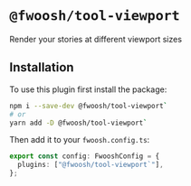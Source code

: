 # `@fwoosh/tool-viewport`

Render your stories at different viewport sizes

## Installation

To use this plugin first install the package:

```sh
npm i --save-dev @fwoosh/tool-viewport`
# or
yarn add -D @fwoosh/tool-viewport`
```

Then add it to your `fwoosh.config.ts`:

```ts fwoosh.config.ts
export const config: FwooshConfig = {
  plugins: ["@fwoosh/tool-viewport`"],
};
```
